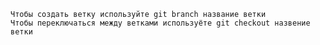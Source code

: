 	Чтобы создать ветку используйте git branch название ветки
	Чтобы переключаться между ветками используёте git checkout назвение ветки